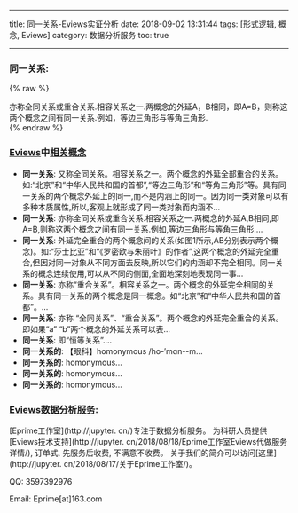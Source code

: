 
---
title: 同一关系-Eviews实证分析
date: 2018-09-02 13:31:44
tags: [形式逻辑, 概念, Eviews]
category: 数据分析服务
toc: true

---



<span></span>
<!-- more -->



### 同一关系:

{% raw %}
<div class="p1">亦称全同关系或重合关系.相容关系之一.两概念的外延A，B相同，即A=B，则称这两个概念之间有同一关系.例如，等边三角形与等角三角形.</div>
{% endraw %}



### [Eviews](/tags/Eviews/)中[相关概念](/categories/数据分析服务)

- **同一关系**: 又称全同关系。相容关系之一。两个概念的外延全部重合的关系。如:“北京”和“中华人民共和国的首都”,“等边三角形”和“等角三角形”等。具有同一关系的两个概念外延上的同一,而不是内涵上的同一。因为同一类对象可以有多种本质属性,所以,客观上就形成了同一类对象而内涵不...
- **同一关系**: 亦称全同关系或重合关系.相容关系之一.两概念的外延A,B相同,即A=B,则称这两个概念之间有同一关系.例如,等边三角形与等角三角形....
- **同一关系**: 外延完全重合的两个概念间的关系(如图1所示,AB分别表示两个概念)。如:“莎士比亚”和“《罗密欧与朱丽叶》的作者”,这两个概念的外延完全重合,但因对同一对象从不同方面去反映,所以它们的内涵却不完全相同。同一关系的概念连续使用,可以从不同的侧面,全面地深刻地表现同一事...
- **同一关系**: 亦称“重合关系”。相容关系之一。两个概念的外延完全相同的关系。具有同一关系的两个概念是同一概念。如“北京”和“中华人民共和国的首都”。...
- **同一关系**: 亦称 “全同关系”、“重合关系”。两个概念的外延完全重合的关系。即如果“a” “b”两个概念的外延关系可以表...
- **同一关系**: 即“恒等关系”....
- **同一关系的**: 【眼科】homonymous /ho-′mɑn--m...
- **同一关系的**: homonymous...
- **同一关系的**: homonymous...
- **同一关系的**: homonymous...




### [Eviews](/tags/Eviews/)[数据分析服务](/categories/数据分析服务/):
[Eprime工作室](http://jupyter. cn/)专注于数据分析服务。
为科研人员提供[Eviews技术支持](http://jupyter. cn/2018/08/18/Eprime工作室Eviews代做服务详情/), 订单式, 先服务后收费, 不满意不收费。
关于我们的简介可以访问[这里](http://jupyter. cn/2018/08/17/关于Eprime工作室/)。

QQ: 3597392976

Email: Eprime[at]163.com


